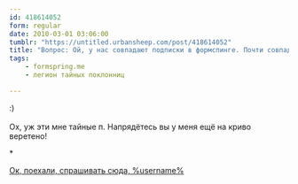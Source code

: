 ```yaml
---
id: 418614052
form: regular
date: 2010-03-01 03:06:00
tumblr: "https://untitled.urbansheep.com/post/418614052"
title: "Вопрос: Ой, у нас совпадают подписки в формспинге. Почти совпадают. :) На остальных «тайных» можно гадать. *глухим голосом* Да, да, это мы, твои тайные п"
tags:
    - formspring.me
    - легион тайных поклонниц

---
```


<p class="formspringmeAnswer">:)<br/><br/>
Ох, уж эти мне тайные п. Напрядётесь вы у меня ещё на криво веретено!</p>

<p>*</p>

<p class="formspringmeFooter">
    <a href="http://formspring.me/urbansheep">Ок, поехали, спрашивать сюда, %username%</a>
</p>

